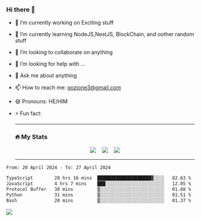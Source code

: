 ### Hi there 👋

<!--
**charlieScript/charlieScript** is a ✨ _special_ ✨ repository because its `README.md` (this file) appears on your GitHub profile.

Here are some ideas to get you started: -->

- 🔭 I’m currently working on Exciting stuff
- 🌱 I’m currently learning NodeJS,NestJS, BlockChain, and oother random stuff
- 👯 I’m looking to collaborate on anything
- 🤔 I’m looking for help with ...
- 💬 Ask me about anything
- 📫 How to reach me: gozione3@gmail.com
- 😄 Pronouns: HE/HIM
- ⚡ Fun fact:


  ---

  ### :fire: My Stats

  <div id="stats" align="center">
  <img src="http://github-readme-streak-stats.herokuapp.com?user=charlieScript&theme=dark&date_format=M%20j%5B%2C%20Y%5D" />&nbsp;&nbsp;&nbsp;
  <img src="https://github-readme-stats.vercel.app/api/top-langs/?username=charlieScript&layout=compact&theme=vision-friendly-dark"/>&nbsp;&nbsp;&nbsp;
  <img src="https://github-readme-stats.vercel.app/api?username=charlieScript&show_icons=true&theme=radical"/>
  </div>

  ---



<!--START_SECTION:waka-->

```txt
From: 20 April 2024 - To: 27 April 2024

TypeScript        28 hrs 16 mins  ████████████████████▓░░░░   82.63 %
JavaScript        4 hrs 7 mins    ███░░░░░░░░░░░░░░░░░░░░░░   12.05 %
Protocol Buffer   38 mins         ▒░░░░░░░░░░░░░░░░░░░░░░░░   01.88 %
Python            31 mins         ▒░░░░░░░░░░░░░░░░░░░░░░░░   01.51 %
Bash              28 mins         ▒░░░░░░░░░░░░░░░░░░░░░░░░   01.37 %
```

<!--END_SECTION:waka-->
![](https://komarev.com/ghpvc/?username=charlieScript)
